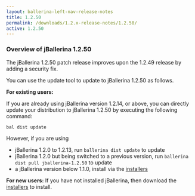 ```yaml
---
layout: ballerina-left-nav-release-notes
title: 1.2.50
permalink: /downloads/1.2.x-release-notes/1.2.50/
active: 1.2.50
---
```


### Overview of jBallerina 1.2.50

The jBallerina 1.2.50 patch release improves upon the 1.2.49 release by adding a security fix.

You can use the update tool to update to jBallerina 1.2.50 as follows.

**For existing users:**

If you are already using jBallerina version 1.2.14, or above, you can directly update your distribution to jBallerina 1.2.50 by executing the following command:

```
bal dist update
```

However, if you are using

- jBallerina 1.2.0 to 1.2.13, run `ballerina dist update` to update
- jBallerina 1.2.0 but being switched to a previous version, run `ballerina dist pull jballerina-1.2.50` to update
- a jBallerina version below 1.1.0, install via the [installers](https://ballerina.io/downloads/)

**For new users:**
If you have not installed jBallerina, then download the [installers](https://ballerina.io/downloads/) to install.

<style>.cGitButtonContainer, .cBallerinaTocContainer {display:none;}</style>
